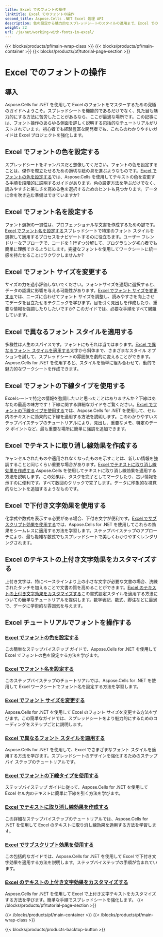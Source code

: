 ```yaml
---
title: Excel でのフォントの操作
linktitle: Excel でのフォントの操作
second_title: Aspose.Cells .NET Excel 処理 API
description: 色の設定から魅力的なスプレッドシートのスタイルの適用まで、Excel でのフォントの操作に関するチュートリアルで、Aspose.Cells for .NET のパワーを解き放ちましょう。
weight: 22
url: /ja/net/working-with-fonts-in-excel/
---
```


{{< blocks/products/pf/main-wrap-class >}}
{{< blocks/products/pf/main-container >}}
{{< blocks/products/pf/tutorial-page-section >}}

# Excel でのフォントの操作

## 導入

Aspose.Cells for .NET を使用して Excel のフォントをマスターするための究極のガイドへようこそ。スプレッドシートを機能的であるだけでなく、見た目も魅力的にする方法に苦労したことがあるなら、ここが最適な場所です。この記事には、フォント操作のあらゆる側面を詳しく説明する包括的なチュートリアルがリストされています。初心者でも経験豊富な開発者でも、これらのわかりやすいガイドは Excel プロジェクトを強化します。

## Excel でフォントの色を設定する

スプレッドシートをキャンバスだと想像してください。フォントの色を設定することは、傑作を際立たせるための適切な絵の具を選ぶようなものです。[Excel でフォントの色を設定する](./setting-font-color/)では、Aspose.Cells を使用してテキストの色を変更する手順を段階的に説明するガイドがあります。色の設定方法を学ぶだけでなく、読みやすさと美しさを高める色を選択するためのヒントも見つかります。データに命を吹き込む準備はできていますか?

## Excel でフォント名を設定する

フォント選択の一貫性は、プロフェッショナルな文書を作成するための鍵です。[Excel でフォント名を設定する](./setting-font-name/)スプレッドシートで特定のフォント スタイルを選択して適用するプロセスをナビゲートするのに役立ちます。ユーザー フレンドリーなアプローチで、コードを 1 行ずつ分解して、プログラミング初心者でも簡単に理解できるようにします。完璧なフォントを使用してワークシートに統一感を持たせることにワクワクしませんか? 

## Excel でフォント サイズを変更する

サイズの力を過小評価しないでください。フォントサイズを適切に選択すると、データの認識に影響を与える可能性があります。[Excel でフォント サイズを変更する](./changing-font-size/)では、ニーズに合わせてフォント サイズを調整し、読みやすさを向上させてデータを目立たせるテクニックを学びます。目を引く見出しを作成したり、重要な情報を強調したりしたいですか? このガイドでは、必要な手順をすべて網羅しています。 

## Excel で異なるフォント スタイルを適用する

多様性は人生のスパイスです。フォントにもそれは当てはまります。[Excel で異なるフォント スタイルを適用する](./applying-different-fonts-styles/)太字から斜体まで、さまざまなスタイル オプションを試して、スプレッドシートの雰囲気を劇的に変えることができます。Aspose.Cells for .NET を使用すると、スタイルを簡単に組み合わせて、動的で魅力的なワークシートを作成できます。 

## Excel でフォントの下線タイプを使用する

Excelシートで特定の情報を強調したいと思ったことはありませんか？下線はあなたの最高の味方です！下線に関する詳細なガイドをご覧ください。[Excel でフォントの下線タイプを使用する](./using-font-underline-type/)では、Aspose.Cells for .NET を使用して、セル内のテキストに効果的に下線を適用する方法を説明します。このわかりやすいステップバイステップのチュートリアルにより、見出し、重要なメモ、特定のデータ ポイントなど、最も重要な場所に簡単に強調を追加できます。

## Excel でテキストに取り消し線効果を作成する

キャンセルされたものや適用されなくなったものを示すことは、新しい情報を強調することと同じくらい重要な場合があります。[Excel でテキストに取り消し線効果を作成する](./creating-strike-out-effect/) Aspose.Cells を使用してテキストに取り消し線効果を適用する方法を説明します。この効果は、タスクを完了としてマークしたり、古い情報を示すのに便利です。すべて数回のクリックで完了します。データに印象的な視覚的なヒントを追加するようなものです。

## Excel で下付き文字効果を使用する

化学式や数式を表示する必要がある場合、下付き文字が便利です。[Excel でサブスクリプト効果を使用する](./working-with-sub-script-effects/)では、Aspose.Cells for .NET を使用してこれらの効果をシームレスに適用する方法を学習します。ステップバイステップのアプローチにより、最も複雑な数式でもスプレッドシートで美しくわかりやすくレンダリングされます。

## Excel のテキストの上付き文字効果をカスタマイズする

上付き文字は、特にベースラインより上の小さな文字が必要な文書の場合、洗練されたタッチを加えることで文書の質を高めることができます。[Excel のテキストの上付き文字効果をカスタマイズする](./customizing-super-script-effect/)この書式設定スタイルを適用する方法についての簡単なチュートリアルを提供します。数学表記、数式、脚注などに最適で、データに学術的な雰囲気を与えます。

## Excel チュートリアルでフォントを操作する
### [Excel でフォントの色を設定する](./setting-font-color/)
この簡単なステップバイステップ ガイドで、Aspose.Cells for .NET を使用して Excel でフォントの色を設定する方法を学びます。
### [Excel でフォント名を設定する](./setting-font-name/)
このステップバイステップのチュートリアルでは、Aspose.Cells for .NET を使用して Excel ワークシートでフォント名を設定する方法を学習します。
### [Excel でフォント サイズを変更する](./changing-font-size/)
Aspose.Cells for .NET を使用して Excel のフォント サイズを変更する方法を学びます。この簡単なガイドでは、スプレッドシートをより魅力的にするためのコーディングをステップごとに説明します。
### [Excel で異なるフォント スタイルを適用する](./applying-different-fonts-styles/)
Aspose.Cells for .NET を使用して、Excel でさまざまなフォント スタイルを適用する方法を学びます。スプレッドシートのデザインを強化するためのステップ バイ ステップのチュートリアルです。
### [Excel でフォントの下線タイプを使用する](./using-font-underline-type/)
ステップバイステップ ガイドに従って、Aspose.Cells for .NET を使用して Excel セル内のテキストに簡単に下線を引く方法を学びます。
### [Excel でテキストに取り消し線効果を作成する](./creating-strike-out-effect/)
この詳細なステップバイステップのチュートリアルでは、Aspose.Cells for .NET を使用して Excel のテキストに取り消し線効果を適用する方法を学習します。
### [Excel でサブスクリプト効果を使用する](./working-with-sub-script-effects/)
この包括的なガイドでは、Aspose.Cells for .NET を使用して Excel で下付き文字効果を適用する方法を説明します。ステップバイステップの手順が含まれています。
### [Excel のテキストの上付き文字効果をカスタマイズする](./customizing-super-script-effect/)
Aspose.Cells for .NET を使用して Excel で上付き文字テキストをカスタマイズする方法を学びます。簡単な手順でスプレッドシートを強化します。
{{< /blocks/products/pf/tutorial-page-section >}}

{{< /blocks/products/pf/main-container >}}
{{< /blocks/products/pf/main-wrap-class >}}

{{< blocks/products/products-backtop-button >}}
